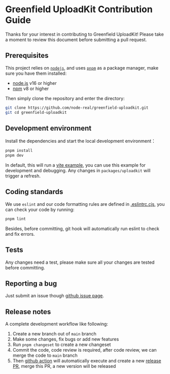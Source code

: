 # Greenfield UploadKit Contribution Guide

Thanks for your interest in contributing to Greenfield UploadKit! Please take a moment to review this document before submitting a pull request.

## Prerequisites

This project relies on [`nodejs`](https://nodejs.org/en), and uses [`pnpm`](https://pnpm.io) as a package manager, make sure you have them installed:

- [node.js](https://nodejs.org/en/) v16 or higher
- [npm](https://pnpm.io) v8 or higher

Then simply clone the repository and enter the directory:

```sh
git clone https://github.com/node-real/greenfield-uploadkit.git
git cd greenfield-uploadkit
```

## Development environment

Install the dependencies and start the local development environment：

```sh
pnpm install
pnpm dev
```

In default, this will run a [vite example](./packages/uploadkit/dev), you can use this example for development and debugging. Any changes in `packages/uploadkit` will trigger a refresh.

## Coding standards

We use `eslint` and our code formatting rules are defined in [.eslintrc.cjs](./.eslintrc.cjs), you can check your code by running:

```sh
pnpm lint
```

Besides, before committing, git hook will automatically run eslint to check and fix errors.

## Tests

Any changes need a test, please make sure all your changes are tested before committing.

## Reporting a bug

Just submit an issue though [github issue page](https://github.com/node-real/greenfield-uploadkit/issues).

## Release notes

A complete development workflow like following:

1. Create a new branch out of `main` branch
2. Make some changes, fix bugs or add new features
3. Run `pnpm changeset` to create a new changeset
4. Commit the code, code review is required, after code review, we can merge the code to `main` branch
5. Then [github action](https://github.com/node-real/greenfield-uploadkit/actions) will automatically execute and create a new [release PR](https://github.com/node-real/greenfield-uploadkit/pulls), merge this PR, a new version will be released

